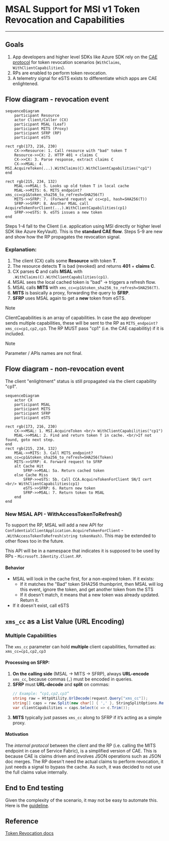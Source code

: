 # MSAL Support for MSI v1 Token Revocation and Capabilities

---

## Goals

1. App developers and higher level SDKs like Azure SDK rely on the [CAE protocol](https://learn.microsoft.com/en-us/entra/identity-platform/app-resilience-continuous-access-evaluation?tabs=dotnet) for token revocation scenarios (`WithClaims`, `WithClientCapabilities`). 
1. RPs are enabled to perform token revocation.
1. A telemetry signal for eSTS exists to differentiate which apps are CAE enlightened.

## Flow diagram - revocation event

```mermaid
sequenceDiagram
    participant Resource
    actor Client/Caller (CX)
    participant MSAL (Leaf)
    participant MITS (Proxy)
    participant SFRP (RP)
    participant eSTS

rect rgb(173, 216, 230)
    CX->>Resource: 1. Call resource with "bad" token T
    Resource->>CX: 2. HTTP 401 + claims C
    CX->>CX: 3. Parse response, extract claims C
    CX->>MSAL: 4. MSI.AcquireToken(...).WithClaims(C).WithClientCapabilities("cp1")
end

rect rgb(215, 234, 132)
    MSAL->>MSAL: 5. Looks up old token T in local cache
    MSAL->>MITS: 6. MITS_endpoint?xms_cc=cp1&token_sha256_to_refresh=SHA256(T)
    MITS->>SFRP: 7. (Forward request w/ cc=cp1, hash=SHA256(T))
    SFRP->>SFRP: 8. Another MSAL call AcquireTokenForClient(...).WithClientCapabilities(cp1)
    SFRP->>eSTS: 9. eSTS issues a new token
end
```

Steps 1-4 fall to the Client (i.e. application using MSI directly or higher level SDK like Azure KeyVault). This is the **standard CAE flow**.
Steps 5-9 are new and show how the RP propagates the revocation signal.

### Explanation:
1. The client (CX) calls some **Resource** with token **T**.
2. The resource detects **T** is bad (revoked) and returns **401** + **claims C**.
3. CX parses **C** and calls **MSAL** with `.WithClaims(C).WithClientCapabilities(cp1)`.
4. MSAL sees the local cached token is "bad" → triggers a refresh flow.
5. MSAL calls **MITS** with `xms_cc=cp1&token_sha256_to_refresh=SHA256(T)`.
6. **MITS** is basically a proxy, forwarding the query to **SFRP**.
7. **SFRP** uses MSAL again to get a **new** token from eSTS.


> [!NOTE]  
>  ClientCapabilities is an array of capabilities. In case the app developer sends multiple capabilities, these will be sent to the RP as `MITS_endpoint?xms_cc=cp1,cp2,cp3`. The RP MUST pass "cp1" (i.e. the CAE capabilitiy) if it is included.

> [!NOTE]  
> Parameter / APIs names are not final.


## Flow diagram - non-revocation event

The client "enlightment" status is still propagated via the client capability "cp1".

```mermaid
sequenceDiagram
    actor CX
    participant MSAL
    participant MITS
    participant SFRP        
    participant eSTS

rect rgb(173, 216, 230)   
    CX->>MSAL: 1. MSI.AcquireToken <br/> WithClientCapabilities("cp1")
    MSAL->>MSAL: 2. Find and return token T in cache. <br/>If not found, goto next step.
end
rect rgb(215, 234, 132)    
    MSAL->>MITS: 3. Call MITS_endpoint?xms_cc=cp1&token_sha256_to_refresh=SHA256(Token)
    MITS->>SFRP: 4. Forward request to SFRP
    alt Cache Hit
        SFRP->>MSAL: 5a. Return cached token
    else Cache Miss
        SFRP->>eSTS: 5b. Call CCA.AcquireTokenForClient SN/I cert <br/> WithClientCapabilities(cp1)
        eSTS->>SFRP: 6. Return new token
        SFRP->>MSAL: 7. Return token to MSAL
    end
end
```

### New MSAL API - WithAccessTokenToRefresh()

To support the RP, MSAL will add a new API for `ConfidentialClientApplication.AcquireTokenForClient` -  `.WithAccessTokenToRefresh(string tokenHash)`. This may be extended to other flows too in the future.

This API will be in a namespace that indicates it is supposed to be used by RPs - `Microsoft.Identity.Client.RP`.

#### Behavior

- MSAL will look in the cache first, for a non-expired token. If it exists:
  - If it matches the "Bad" token SHA256 thumbprint, then MSAL will log this event, ignore the token, and get another token from the STS
  - If it doesn't match, it means that a new token was already updated. Return it.
- If it doesn't exist, call eSTS

## `xms_cc` as a List Value (URL Encoding)

### **Multiple Capabilities**
The `xms_cc` parameter can hold **multiple** client capabilities, formatted as:  
`xms_cc=cp1,cp2,cp3`

#### **Processing on SFRP:**
1. **On the calling side** (MSAL → MITS → SFRP), always **URL-encode** `xms_cc`, because commas (`,`) must be encoded in queries.
2. **SFRP** must **URL-decode** and **split** on commas:
   ```csharp
   // Example: “cp1,cp2,cp3”
   string raw = HttpUtility.UrlDecode(request.Query["xms_cc"]);
   string[] caps = raw.Split(new char[] { ',' }, StringSplitOptions.RemoveEmptyEntries);
   var clientCapabilities = caps.Select(c => c.Trim());
   ```
3. **MITS** typically just passes `xms_cc` along to SFRP if it’s acting as a simple proxy.

#### Motivation

The *internal protocol* between the client and the RP (i.e. calling the MITS endpoint in case of Service Fabric), is a simplified version of CAE. This is because CAE is claims driven and involves JSON operations such as JSON doc merges. The RP doesn't need the actual claims to perform revocation, it just needs a signal to bypass the cache. As such, it was decided to not use the full claims value internally.

## End to End testing

Given the complexity of the scenario, it may not be easy to automate this. Here is the [guideline](https://microsoft.sharepoint.com/:w:/t/AzureMSI/ESBeuafJLZdNlSxkBKvjcswBD4FGVz0o6YJcf4mfDRSH-Q?e=2hJRUt).

## Reference

[Token Revocation docs](https://microsoft.sharepoint.com/:w:/t/AzureMSI/ETSZ_FUzbcxMrcupnuPC8r4BV0dFQrONe1NdjATd3IceLA?e=n72v65)
